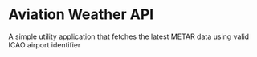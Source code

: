 # Aviation Weather API

A simple utility application that fetches the latest METAR data using valid ICAO airport identifier
